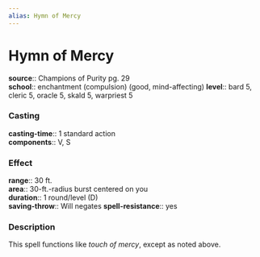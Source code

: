 ```yaml
---
alias: Hymn of Mercy
---
```


# Hymn of Mercy 

**source**:: Champions of Purity pg. 29  
**school**:: enchantment (compulsion) (good, mind-affecting)
**level**:: bard 5, cleric 5, oracle 5, skald 5, warpriest 5

### Casting 

**casting-time**:: 1 standard action  
**components**:: V, S

### Effect 

**range**:: 30 ft.  
**area**:: 30-ft.-radius burst centered on you  
**duration**:: 1 round/level (D)  
**saving-throw**:: Will negates
**spell-resistance**:: yes

### Description 

This spell functions like *touch of mercy*, except as noted above.
